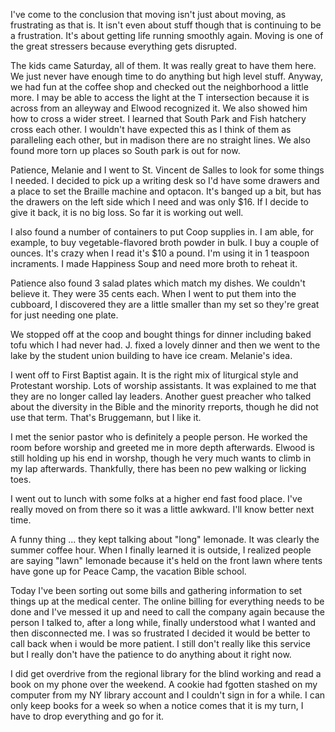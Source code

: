 <html><body><p>I've come to the conclusion that moving isn't just about moving, as frustrating as that is. It isn't even about stuff though that is continuing to be a frustration. It's about getting life running smoothly again. Moving is one of the great stressers because everything gets disrupted.

The kids came Saturday, all of them. It was really great to have them here. We just never have enough time to do anything but high level stuff. Anyway, we had fun at the coffee shop and checked out the neighborhood a little more. I may be able to access the light at the T intersection because it is across from an alleyway and Elwood recognized it. We also showed him how to cross a wider street. I learned that South Park and Fish hatchery cross each other. I wouldn't have expected this as I think of them as paralleling each other, but in madison there are no straight lines. We also found more torn up places so South park is out for now.

Patience, Melanie and I went to St. Vincent de Salles to look for some things I needed. I decided to pick up a writing desk so I'd have some drawers and a place to set the Braille machine and optacon. It's banged up a bit, but has the drawers on the left side which I need and was only $16. If I decide to give it back, it is no big loss. So far it is working out well. 

I also found a number of containers to put Coop supplies in. I am able, for example, to buy vegetable-flavored broth powder in bulk. I buy a couple of ounces. It's crazy when I read it's $10 a pound. I'm using it in 1 teaspoon incraments. I made Happiness Soup and need more broth to reheat it.

Patience also found 3 salad plates which match my dishes. We couldn't believe it. They were 35 cents each. When I went to put them into the cubboard, I discovered they are a little smaller than my set so they're great for just needing one plate.

We stopped off at the coop and bought things for dinner including baked tofu which I had never had. J. fixed a lovely dinner and then we went to the lake by the student union building to have ice cream. Melanie's idea. 

I went off to First Baptist again. It is the right mix of liturgical style and Protestant worship. Lots of worship assistants. It was explained to me that they are no longer called lay leaders. Another guest preacher who talked about the diversity in the Bible and the minority rreports, though he did not use that term. That's Bruggemann, but I like it.

I met the senior pastor who is definitely a people person. He worked the room before worship and greeted me in more depth afterwards. Elwood is still holding up his end in worshp, though he very much wants to climb in my lap afterwards. Thankfully, there has been no pew walking or licking toes.

I went out to lunch with some folks at a higher end fast food place. I've really moved on from there so it was a little awkward. I'll know better next time.

A funny thing ... they kept talking about "long" lemonade. It was clearly the summer coffee hour. When I finally learned it is outside, I realized people are saying "lawn" lemonade because it's held on the front lawn where tents have gone up for Peace Camp, the vacation Bible school. 

Today I've been sorting out some bills and gathering information to set things up at the medical center. The online billing for everything needs to be done and I've messed it up and need to call the company again because the person I talked to, after a long while, finally understood what I wanted and then disconnected me. I was so frustrated I decided it would be better to call back when i would be more patient. I still don't really like this service but I really don't have the patience to do anything about it right now.

I did get overdrive from the regional library for the blind working and read a book on my phone over the weekend. A cookie had fgotten stashed on my computer from my NY library account and I couldn't sign in for a while. I can only keep books for a week so when a notice comes that it is my turn, I have to drop everything and go for it.  </p></body></html>